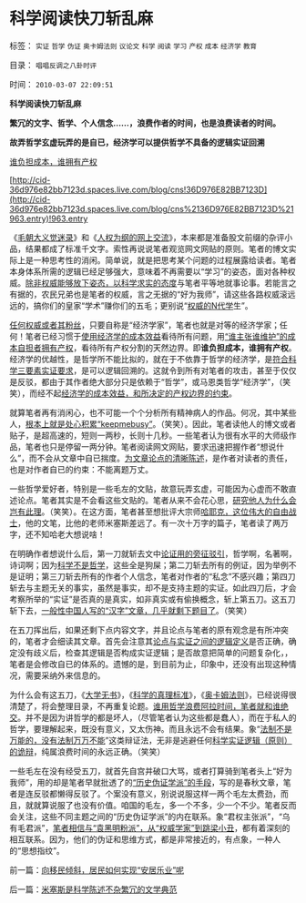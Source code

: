 # 科学阅读快刀斩乱麻

标签： `实证` `哲学` `伪证` `奥卡姆法则` `议论文` `科学` `阅读` `学习` `产权` `成本` `经济学` `教育` 

目录： `唱唱反调之八卦时评`

时间： `2010-03-07 22:09:51`

**科学阅读快刀斩乱麻**

**繁冗的文字、哲学、个人信念……，浪费作者的时间，也是浪费读者的时间。**

**故弄哲学玄虚玩弄的是自已，经济学可以提供哲学不具备的逻辑实证回溯**

[谁负担成本，谁拥有产权](../../../2009/10/9/什么是民主？民主和成本效益原理的关系.md)

[http://cid-36d976e82bb7123d.spaces.live.com/blog/cns!36D976E82BB7123D](http://cid-36d976e82bb7123d.spaces.live.com/blog/cns%2136D976E82BB7123D%21963.entry)!963.entry

《[毛朝大义觉迷录](../../../2010/3/3/《大义觉迷录》监督舆论.md)》和《[人权为纲的网上交流](../../../2010/3/3/人权为纲的网上交流步骤.md)》，本来都是准备股文前缀的杂评小品，结果都成了标准千文字。索性再说说笔者观览网文网贴的原则。笔者的博文实际上是一种思考性的消闲。简单说，就是把思考某个问题的过程展露给读者。笔者本身体系所需的逻辑已经足够强大，意味着不再需要以“学习”的姿态，面对各种权威。[除非权威能够放下姿态，以科学求实的态度](../../../2010/1/9/“权威”的经济学解释和人性的权威.md)与笔者平等地就事论事。若能言之有据的，农民兄弟也是笔者的权威，言之无据的“好为我师”，请这些各路权威滚远远的，搞你们的皇家“学术”赚你们的五毛；更别说“[权威的N代学](../../../2010/1/10/科学的权威和权威的“科学”.md)生”。

[任何权威或者其粉丝](../../../2009/7/29/过分崇拜理论和哲学的社会文化必定崇拜权威.md)，只要自称是“经济学家”，笔者也就是对等的经济学家；任何！笔者已经习惯于[使用经济学的成本效益](../../../2010/1/15/进化论本质规律就是成本效益定律.md)看待所有问题，用[“谁主张谁维护”的成本自担者拥有产权](../../../2009/9/3/谁主张谁维护，妥协是实力平衡的结果.md)，看待所有产权分割的天然边界。即**谁负担成本，谁拥有产权**。经济学的优越性，是哲学所不能比拟的，就在于不依靠于哲学的经济学，是[符合科学三要素实证要求](../../../2009/6/5/构成科学完备性的基础断言就是三要素.md)，是可以逻辑回溯的。这就令到所有对笔者的攻击，甚至于仅仅是反驳，都由于其作者绝大部分只是依赖于“哲学”，或马恩类哲学“经济学”，（笑笑），而经不起[经济学的成本效益，和所决定的产权边界的约束](../../../2010/1/22/经济学是研究产权之间交换关系的科学.md)。

就算笔者再有消闲心，也不可能一个个分析所有精神病人的作品。何况，其中某些人，[根本上就是处心积累“keepmebusy”](../../../2010/1/6/读而不知书不如改读佛经.md)。（笑笑）。因此，笔者读他人的博文或者贴子，是超高速的，短则一两秒，长则十几秒。一些笔者认为很有水平的大师级作品，笔者也只是停留一两分钟。笔者阅读网文网贴，要求迅速把握作者“想说什么”，而不会从文章中自已揣度。[为文章论点的清晰陈述](../../../2009/7/5/为什么科学陈述比哲学断言诡辩有说服力.md)，是作者对读者的责任，也是对作者自已的约束：不能离题万丈。

一些哲学爱好者，特别是一些毛左的文贴，故意玩弄玄虚，可能因为心虚而不敢直述论点。笔者其实是不会看这些文贴的。笔者从来不会花心思，[研究他人为什么会岂有此理](../../../2010/2/12/哲学是“岂有此理”的学问.md)。（笑笑）。在这方面，笔者甚至想批评大宗师[哈耶克，这位伟大的自由战士](../../../2010/1/21/奥地利学派，孤独的自由战士.md)，他的文笔，比他的老师米塞斯差远了。有一次十万字的篇子，笔者读了两万字，还不知哈老大想说啥！

在明确作者想说什么后，第一刀就斩去文中[论证用的旁征驳引](../../../2008/8/31/“大学无书”，远离中国式诡辩！.md)，哲学啊，名著啊，诗词啊；因为[科学不是哲学](../../../2009/11/27/科学不是哲学，不缺哲学理论的中国缺什么？.md)，这些全是狗屎；第二刀斩去所有的例证，因为举例不是证明；第三刀斩去所有的作者个人信念，笔者对作者的“私念”不感兴趣；第四刀斩去与主题无关的事实，虽然是事实，却不是支持主题的实证。如此四刀后，才会考察所举的“实证”是否真的是真实，如非真实或有偷换概念，斩上第五刀。这五刀斩下去，[一般性中国人写的“汉字”文章，几乎就剩下题目了](../../../2010/2/23/推介利益，不要推介哲学.md)。（笑笑）

在五刀挥出后，如果还剩下点内容文字，并且论点与笔者的原有观念是有所冲突的，笔者才会细读其文章。首先会注意其[论点与实证之间的逻辑定义](../../../2009/5/12/汉语缺乏简明精确定义能力易被恶意曲解.md)是否正确，确定没有歧义后，检查其逻辑是否构成实证逻辑；是否故意把简单的问题复杂化，，笔者是会修改自已的体系的。遗憾的是，到目前为止，印象中，还没有出现这种情况，需要采纳外来信息的。

为什么会有这五刀，《[大学无书](../../../2009/6/17/民主就是科学的议事规则.md)》，《[科学的真理标准](../../../2009/12/4/科学的真理标准和绝对的“真理标准”.md)》，《[奥卡姆法则](../../../2010/1/5/存实除虚的奥卡姆剃刀法则.md)》，已经说得很清楚了，将会整理目录，不再重复论题。[谁用哲学浪费阿拉时间，笔者就和谁绝交](../../../2010/2/11/“议论哲学”，不要“讨论哲学”.md)。并不是因为讲哲学的都是坏人，（尽管笔者认为这些都是蠢人），而在于私人的哲学，要理解起来，既没有意义，又太伤神。而且永远不会有结果。象“[法制不是万能的，没有法制万万不能](../../../2010/1/4/辩证法只是哲学意义上的个人信念.md)”这类辩证法，无非是逃避任何[科学实证逻辑（原则）的诡辩](../../../2010/2/11/世界观方法论和意识行为的参考定义.md)，纯属浪费时间的永远正确。（笑笑）

一些毛左在没有经受五刀，就首先自宫并破口大骂，或者打算骑到笔者头上“好为我师”，用的却是笔者早就批透了的[“历史伪证学派”的手段](../../../2009/12/30/自造伪证循环的马恩“历史唯物主义”.md)，写的是春秋文章，笔者是连反驳都懒得反驳了。个案没有意义，别说说服这样一两个毛左太费劲，而且，就就算说服了也没有价值。咱国的毛左，多一个不多，少一个不少。笔者反而会关注，这些不同主题之间的“历史伪证学派”的内在联系。象“君权主张派”，“乌有毛君派”，[笔者相信与“袁黑明粉派”，从“权威学家”到跳梁小丑](../../../2009/7/9/热衷历史意识形态党争的现实利益是什么？.md)，都有着深刻的相互联系。因为，他们的伪证和思维方式，都是非常接近的，有点象，一种人的“思想指纹”。



前一篇：[向移民倾斜，居民如何实现“安居乐业”呢](../../../2010/3/6/向移民倾斜，居民如何实现“安居乐业”呢.md)

后一篇：[米塞斯是科学陈述不杂繁冗的文学典范](../../../2010/3/7/米塞斯是科学陈述不杂繁冗的文学典范.md)
